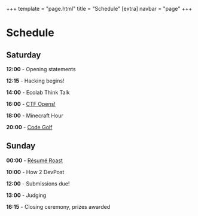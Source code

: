 +++
template = "page.html"
title = "Schedule"
[extra]
navbar = "page"
+++

# Schedule

## Saturday

**12:00** - Opening statements

**12:15** - Hacking begins!

**14:00** - Ecolab Think Talk

**16:00** - [CTF Opens!](/ctf)

**18:00** - Minecraft Hour

**20:00** - [Code Golf](/codegolf)

## Sunday

**00:00** - [Résumé Roast](/prompts#mini-hacks)

**10:00** - How 2 DevPost

**12:00** - Submissions due!

**13:00** - Judging

**16:15** - Closing ceremony, prizes awarded


